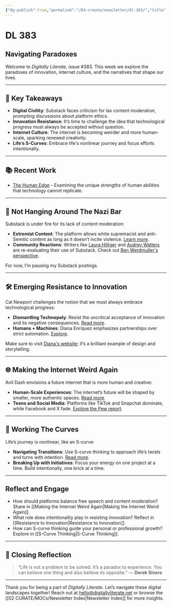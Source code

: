 ```yaml
---
{"dg-publish":true,"permalink":"/03-create/newsletter/dl-383/","title":"Navigating Paradoxes","tags":["digital-civility","innovation-resistance","internet-culture","s-curve-thinking","paradox"]}
---
```



# DL 383

## Navigating Paradoxes

Welcome to _Digitally Literate_, issue #383. This week we explore the paradoxes of innovation, internet culture, and the narratives that shape our lives.

---

## 🔖 Key Takeaways
- **Digital Civility**: Substack faces criticism for lax content moderation, prompting discussions about platform ethics.
- **Innovation Resistance**: It’s time to challenge the idea that technological progress must always be accepted without question.
- **Internet Culture**: The internet is becoming weirder and more human-scale, sparking renewed creativity.
- **Life’s S-Curves**: Embrace life's nonlinear journey and focus efforts intentionally.

---

## 📚 Recent Work
- [The Human Edge](https://wiobyrne.com/the-human-edge/) - Examining the unique strengths of human abilities that technology cannot replicate.

---

## 🚩 Not Hanging Around The Nazi Bar

Substack is under fire for its lack of content moderation:
- **Extremist Content**: The platform allows white supremacist and anti-Semitic content as long as it doesn’t incite violence. [Learn more](https://www.theatlantic.com/ideas/archive/2023/11/substack-extremism-nazi-white-supremacy-newsletters/676156/).
- **Community Reactions**: Writers like [Laura Hilliger](https://www.laurahilliger.com/) and [Audrey Watters](https://2ndbreakfast.audreywatters.com/leaving-substack-again/) are re-evaluating their use of Substack. Check out [Ben Werdmuller's perspective](https://werd.io/2023/leaving-the-nazi-bar).

For now, I’m pausing my Substack postings.

---

## 🛠 Emerging Resistance to Innovation

Cal Newport challenges the notion that we must always embrace technological progress:
- **Dismantling Technopoly**: Resist the uncritical acceptance of innovation and its negative consequences. [Read more](https://www.newyorker.com/tech/annals-of-technology/its-time-to-dismantle-the-technopoly).
- **Humans + Machines**: Diana Enríquez emphasizes partnerships over strict automation. [Explore](https://www.techpolicy.press/between-the-algorithm-and-a-hard-place-the-workers-dilemma/).

Make sure to visit [Diana's website](https://www.denrsch.com/); it’s a brilliant example of design and storytelling.

---

## 🌐 Making the Internet Weird Again

Anil Dash envisions a future internet that is more human and creative:
- **Human-Scale Experiences**: The internet’s future will be shaped by smaller, more authentic spaces. [Read more](https://www.rollingstone.com/culture/culture-commentary/internet-future-about-to-get-weird-1234938403/).
- **Teens and Social Media**: Platforms like TikTok and Snapchat dominate, while Facebook and X fade. [Explore the Pew report](https://www.pewresearch.org/internet/2023-12-11/teens-social-media-and-technology-2023/).

---

## 🎢 Working The Curves

Life’s journey is nonlinear, like an S-curve:
- **Navigating Transitions**: Use S-curve thinking to approach life’s twists and turns with intention. [Read more](https://www.willpatrick.co.uk/articles/s-curve-thinking).
- **Breaking Up with Initiatives**: Focus your energy on one project at a time. Build intentionally, one brick at a time.

---

## Reflect and Engage
- How should platforms balance free speech and content moderation? Share in [[Making the Internet Weird Again\|Making the Internet Weird Again]].
- What role does intentionality play in resisting innovation? Reflect in [[Resistance to Innovation\|Resistance to Innovation]].
- How can S-curve thinking guide your personal or professional growth? Explore in [[S-Curve Thinking\|S-Curve Thinking]].

---

## 🌟 Closing Reflection

> “Life is not a problem to be solved. It’s a paradox to experience. You can believe one thing and also believe its opposite.” — **Derek Sivers**

---

Thank you for being a part of _Digitally Literate_. Let’s navigate these digital landscapes together! Reach out at hello@digitallyliterate.net or browse the [[02 CURATE/MOCs/Newsletter Index\|Newsletter Index]] for more insights.